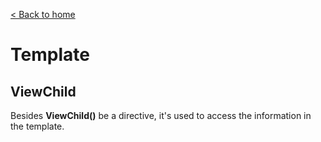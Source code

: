 [< Back to home](../README.md)

# Template

## ViewChild
Besides **ViewChild()** be a directive, it's used to access the information in the template.
